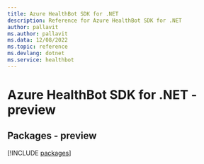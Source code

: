 ```yaml
---
title: Azure HealthBot SDK for .NET
description: Reference for Azure HealthBot SDK for .NET
author: pallavit
ms.author: pallavit
ms.data: 12/08/2022
ms.topic: reference
ms.devlang: dotnet
ms.service: healthbot
---
```

# Azure HealthBot SDK for .NET - preview
## Packages - preview
[!INCLUDE [packages](healthbot-index.md)]